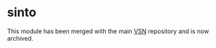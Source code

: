 # sinto
This module has been merged with the main [VSN](https://github.com/vib-singlecell-nf/vsn-pipeline) repository and is now archived.
